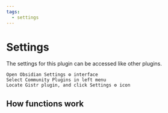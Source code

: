 ```yaml
---
tags:
  - settings
---
```


# Settings

The settings for this plugin can be accessed like other plugins.

    Open Obsidian Settings ⚙️ interface
    Select Community Plugins in left menu
    Locate Gistr plugin, and click Settings ⚙️ icon


## How functions work

